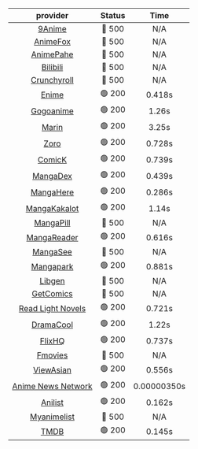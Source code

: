 | **provider** | **Status** | **Time** |
|:--------:|:------:|:----:|
| [9Anime](https://9anime.pl) | 🔴 500 | N/A |
| [AnimeFox](https://animefox.tv) | 🔴 500 | N/A |
| [AnimePahe](https://animepahe.com) | 🔴 500 | N/A |
| [Bilibili](https://bilibili.tv) | 🔴 500 | N/A |
| [Crunchyroll](https://cronchy.consumet.stream) | 🔴 500 | N/A |
|  [Enime](https://enime.moe)  | 🟢 200 | 0.418s |
|  [Gogoanime](https://gogoanime.gr)  | 🟢 200 | 1.26s |
|  [Marin](https://marin.moe)  | 🟢 200 | 3.25s |
|  [Zoro](https://zoro.to)  | 🟢 200 | 0.728s |
|  [ComicK](https://comick.app)  | 🟢 200 | 0.739s |
|  [MangaDex](https://mangadex.org)  | 🟢 200 | 0.439s |
|  [MangaHere](http://www.mangahere.cc)  | 🟢 200 | 0.286s |
|  [MangaKakalot](https://mangakakalot.com)  | 🟢 200 | 1.14s |
| [MangaPill](https://mangapill.com) | 🔴 500 | N/A |
|  [MangaReader](https://mangareader.to)  | 🟢 200 | 0.616s |
| [MangaSee](https://mangasee123.com) | 🔴 500 | N/A |
|  [Mangapark](https://v2.mangapark.net)  | 🟢 200 | 0.881s |
| [Libgen](http://libgen) | 🔴 500 | N/A |
| [GetComics](https://getcomics.info/) | 🔴 500 | N/A |
|  [Read Light Novels](https://readlightnovels.net)  | 🟢 200 | 0.721s |
|  [DramaCool](https://www1.dramacool.cr)  | 🟢 200 | 1.22s |
|  [FlixHQ](https://flixhq.to)  | 🟢 200 | 0.737s |
| [Fmovies](https://fmovies.to) | 🔴 500 | N/A |
|  [ViewAsian](https://viewasian.co)  | 🟢 200 | 0.556s |
|  [Anime News Network](https://www.animenewsnetwork.com)  | 🟢 200 | 0.00000350s |
|  [Anilist](https://anilist.co)  | 🟢 200 | 0.162s |
| [Myanimelist](https://myanimelist.net/) | 🔴 500 | N/A |
|  [TMDB](https://www.themoviedb.org)  | 🟢 200 | 0.145s |
